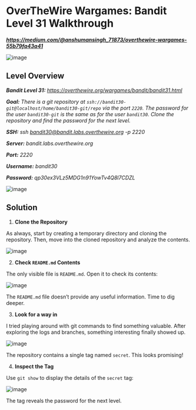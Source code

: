 # OverTheWire Wargames: Bandit Level 31 Walkthrough
***https://medium.com/@anshumansingh_71873/overthewire-wargames-55b79fa43a41***

![image](https://github.com/user-attachments/assets/6de0008a-3a9c-4391-b7fd-a51d2b282f6d)

## Level Overview
***Bandit Level 31:** https://overthewire.org/wargames/bandit/bandit31.html*

***Goal:** There is a git repository at `ssh://bandit30-git@localhost/home/bandit30-git/repo` via the port `2220`. The password for the user `bandit30-git` is the same as for the user `bandit30`.*
*Clone the repository and find the password for the next level.*

***SSH:** ssh bandit30@bandit.labs.overthewire.org -p 2220*

***Server:** bandit.labs.overthewire.org*

***Port:** 2220*

***Username:** bandit30*

***Password:** qp30ex3VLz5MDG1n91YowTv4Q8l7CDZL*

![image](https://github.com/user-attachments/assets/4cd28a4b-9252-483f-b728-31bb5904127d)

## Solution
1. **Clone the Repository**
   
As always, start by creating a temporary directory and cloning the repository. Then, move into the cloned repository and analyze the contents.

![image](https://github.com/user-attachments/assets/8bfd1dbb-ba20-41a2-a7e4-e84dfbf0c5aa)

2. **Check `README.md` Contents**
   
The only visible file is `README.md`. Open it to check its contents:

![image](https://github.com/user-attachments/assets/ce765b30-4dee-4d5f-b826-eb6c24306cff)

The `README.md` file doesn’t provide any useful information. Time to dig deeper.

3. **Look for a way in**
   
I tried playing around with git commands to find something valuable. After exploring the logs and branches, something interesting finally showed up.

![image](https://github.com/user-attachments/assets/1c6a585a-eaaa-4e72-a8ce-199129cfc032)

The repository contains a single tag named `secret`. This looks promising!

4. **Inspect the Tag**
   
Use `git show` to display the details of the `secret` tag:

![image](https://github.com/user-attachments/assets/a27ae2ea-6bb1-4e5e-8b21-2f532efbe216)

The tag reveals the password for the next level.
